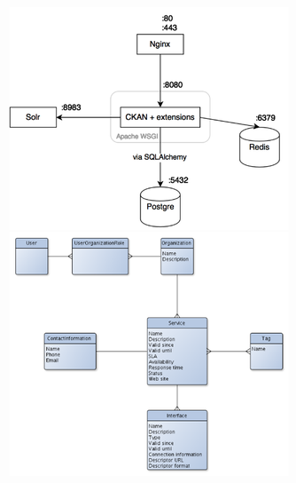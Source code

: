 
![Top-level architecture](/doc/images/architecture.png)
![Custom data schema](/doc/images/datamodel.png)

